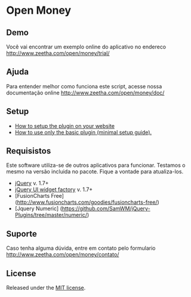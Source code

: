# Open Money

## Demo
Você vai encontrar um exemplo online do aplicativo no endereco http://www.zeetha.com/open/money/trial/

## Ajuda
Para entender melhor como funciona este script, acesse nossa documentação online http://www.zeetha.com/open/money/doc/

## Setup
* [How to setup the plugin on your website](https://github.com/blueimp/jQuery-File-Upload/wiki/Setup)
* [How to use only the basic plugin (minimal setup guide).](https://github.com/blueimp/jQuery-File-Upload/wiki/Basic-plugin)

## Requisistos
Este software utiliza-se de outros aplicativos para funcionar. Testamos o mesmo na versão incluida no pacote. Fique a vontade para atualiza-los.

* [jQuery](http://jquery.com/) v. 1.7+
* [jQuery UI widget factory](http://www.jqueryui.com/) v. 1.7+
* [FusionCharts Free] (http://www.fusioncharts.com/goodies/fusioncharts-free/)
* [Jquery Numeric] (https://github.com/SamWM/jQuery-Plugins/tree/master/numeric/)

## Suporte
Caso tenha alguma dúvida, entre em contato pelo formulario http://www.zeetha.com/open/money/contato/

## License
Released under the [MIT license](http://www.opensource.org/licenses/MIT).
